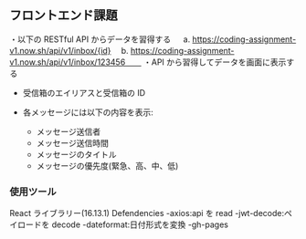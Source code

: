 ## フロントエンド課題

・以下の RESTful API からデータを習得する
　 a. https://coding-assignment-v1.now.sh/api/v1/inbox/{id}​
　 b. https://coding-assignment-v1.now.sh/api/v1/inbox/123456　　
・API から習得してデータを画面に表示する

- 受信箱のエイリアスと受信箱の ID

- 各メッセージには以下の内容を表示:
  - メッセージ送信者
  - メッセージ送信時間
  - メッセージのタイトル
  - メッセージの優先度(緊急、高、中、低)

### 使用ツール

React ライブラリー(16.13.1)
Defendencies
-axios:api を read
-jwt-decode:ペイロードを decode
-dateformat:日付形式を変換
-gh-pages
